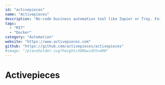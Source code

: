 ```yaml
---
id: "activepieces"
name: "Activepieces"
description: "No-code business automation tool like Zapier or Tray. For example, you can send a Slack notification for each new Trello card."
tags:
  - "MIT"
  - "Docker"
category: "Automation"
website: "https://www.activepieces.com"
github: "https://github.com/activepieces/activepieces"
#image: "/placeholder.svg?height=300&width=400"
---
```


# Activepieces

